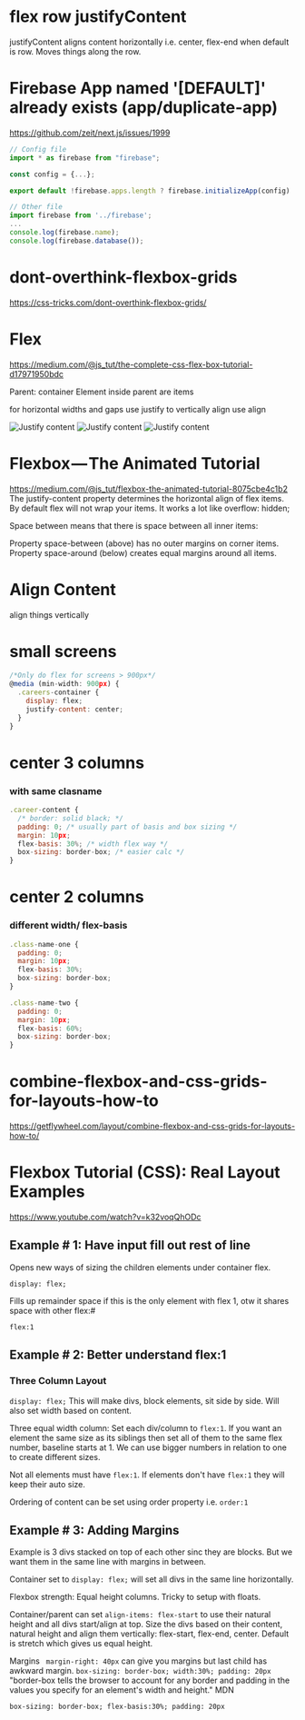 # flex row justifyContent
justifyContent aligns content horizontally i.e. center, flex-end when default is row. Moves things along the row.

# Firebase App named '[DEFAULT]' already exists (app/duplicate-app)
https://github.com/zeit/next.js/issues/1999
```js
// Config file
import * as firebase from "firebase";

const config = {...};

export default !firebase.apps.length ? firebase.initializeApp(config) : firebase.app();

// Other file
import firebase from '../firebase';
...
console.log(firebase.name);
console.log(firebase.database());

```
# dont-overthink-flexbox-grids
https://css-tricks.com/dont-overthink-flexbox-grids/

# Flex
https://medium.com/@js_tut/the-complete-css-flex-box-tutorial-d17971950bdc

Parent: container
Element inside parent are items

for horizontal widths and gaps use justify
to vertically align use align

![Justify content](https://cdn-images-1.medium.com/max/800/1*V1bfijm-RCdlxcZhP7tYwA.png)
![Justify content](https://cdn-images-1.medium.com/max/800/1*XGm7JEbXLe3e9_XAdgZDYw.png)
![Justify content](https://cdn-images-1.medium.com/max/800/1*V1bfijm-RCdlxcZhP7tYwA.png)


# Flexbox — The Animated Tutorial

https://medium.com/@js_tut/flexbox-the-animated-tutorial-8075cbe4c1b2
The justify-content property determines the horizontal align of flex items. 
By default flex will not wrap your items. It works a lot like overflow: hidden;

Space between means that there is space between all inner items:

Property space-between (above) has no outer margins on corner items.
Property space-around (below) creates equal margins around all items.


# Align Content
align things vertically


# small screens
```js
/*Only do flex for screens > 900px*/
@media (min-width: 900px) {
  .careers-container {
    display: flex;
    justify-content: center;
  }
}

```
# center 3 columns 
### with same clasname
```js
.career-content {
  /* border: solid black; */
  padding: 0; /* usually part of basis and box sizing */
  margin: 10px;
  flex-basis: 30%; /* width flex way */
  box-sizing: border-box; /* easier calc */
}
```

# center 2 columns
### different width/ flex-basis

```js
.class-name-one {
  padding: 0; 
  margin: 10px;
  flex-basis: 30%; 
  box-sizing: border-box;
}

.class-name-two {
  padding: 0; 
  margin: 10px;
  flex-basis: 60%; 
  box-sizing: border-box;
}
```


# combine-flexbox-and-css-grids-for-layouts-how-to
https://getflywheel.com/layout/combine-flexbox-and-css-grids-for-layouts-how-to/

# Flexbox Tutorial (CSS): Real Layout Examples
https://www.youtube.com/watch?v=k32voqQhODc

##  Example # 1: Have input fill out rest of line

Opens new ways of sizing the children elements under container flex.

```display: flex;```

Fills up remainder space if this is the only element with flex 1, otw it shares space with other flex:#

```flex:1```

##  Example # 2: Better understand flex:1
### Three Column Layout

```display: flex;``` This will make divs, block elements, sit side by side. Will also set width based on content.
 
 Three equal width column: Set each div/column to ```flex:1```. If you want an element the same size as its siblings then set all of them to the same flex number, baseline starts at 1. We can use bigger numbers in relation to one to create different sizes.
 
 Not all elements must have ```flex:1```. If elements don't have ```flex:1``` they will keep their auto size.

Ordering of content can be set using order property i.e. ```order:1```

##  Example # 3: Adding Margins
Example is 3 divs stacked on top of each other sinc they are blocks. But we want them in the same line with margins in between.

Container set to ```display: flex;``` will set all divs in the same line horizontally.

Flexbox strength: Equal height columns. Tricky to setup with floats.

Container/parent can set ``` align-items: flex-start ``` to use their natural height and all divs start/align at top. Size the divs based on their content, natural height and align them vertically: flex-start, flex-end, center. Default is stretch which gives us equal height.

Margins
``` margin-right: 40px``` can give you margins but last child has awkward margin.
```box-sizing: border-box; width:30%; padding: 20px``` "border-box tells the browser to account for any border and padding in the values you specify for an element's width and height." MDN

```box-sizing: border-box; flex-basis:30%; padding: 20px```
